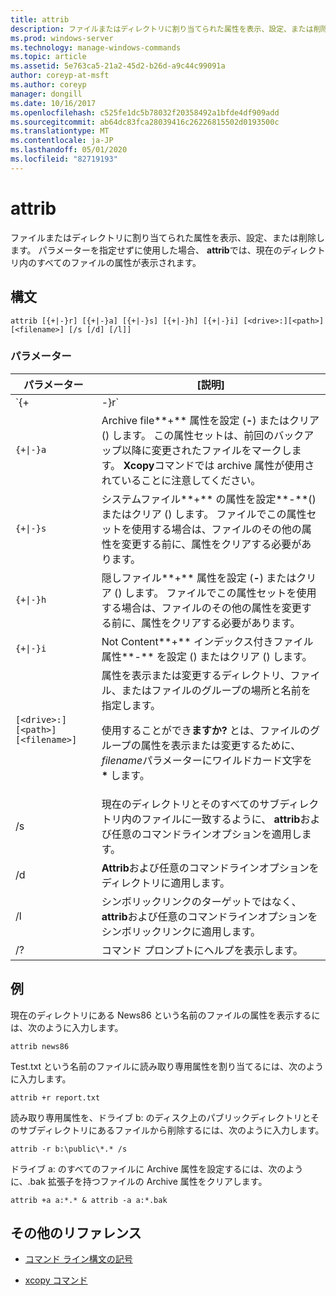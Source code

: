 ```yaml
---
title: attrib
description: ファイルまたはディレクトリに割り当てられた属性を表示、設定、または削除する attrib コマンドのリファレンストピックです。
ms.prod: windows-server
ms.technology: manage-windows-commands
ms.topic: article
ms.assetid: 5e763ca5-21a2-45d2-b26d-a9c44c99091a
author: coreyp-at-msft
ms.author: coreyp
manager: dongill
ms.date: 10/16/2017
ms.openlocfilehash: c525fe1dc5b78032f20358492a1bfde4df909add
ms.sourcegitcommit: ab64dc83fca28039416c26226815502d0193500c
ms.translationtype: MT
ms.contentlocale: ja-JP
ms.lasthandoff: 05/01/2020
ms.locfileid: "82719193"
---
```

# <a name="attrib"></a>attrib

ファイルまたはディレクトリに割り当てられた属性を表示、設定、または削除します。 パラメーターを指定せずに使用した場合、 **attrib**では、現在のディレクトリ内のすべてのファイルの属性が表示されます。

## <a name="syntax"></a>構文

```
attrib [{+|-}r] [{+|-}a] [{+|-}s] [{+|-}h] [{+|-}i] [<drive>:][<path>][<filename>] [/s [/d] [/l]]
```

### <a name="parameters"></a>パラメーター

| パラメーター | [説明] |
| --------- | ----------- |
| `{+|-}r` | 読み取り専用**+** のファイル属性を**-** 設定 () またはクリア () します。 |
| `{+\|-}a` | Archive file**+** 属性を設定 (**-**) またはクリア () します。 この属性セットは、前回のバックアップ以降に変更されたファイルをマークします。 **Xcopy**コマンドでは archive 属性が使用されていることに注意してください。 |
| `{+\|-}s` | システムファイル**+** の属性を設定**-**() またはクリア () します。 ファイルでこの属性セットを使用する場合は、ファイルのその他の属性を変更する前に、属性をクリアする必要があります。 |
| `{+\|-}h` | 隠しファイル**+** 属性を設定 (**-**) またはクリア () します。 ファイルでこの属性セットを使用する場合は、ファイルのその他の属性を変更する前に、属性をクリアする必要があります。 |
| `{+\|-}i` | Not Content**+** インデックス付きファイル属性**-** を設定 () またはクリア () します。 |
| `[<drive>:][<path>][<filename>]` | 属性を表示または変更するディレクトリ、ファイル、またはファイルのグループの場所と名前を指定します。<p>使用することができ**ますか?** とは、ファイルのグループの属性を表示または変更するために、 *filename*パラメーターにワイルドカード文字を **&#42;** します。 |
| /s | 現在のディレクトリとそのすべてのサブディレクトリ内のファイルに一致するように、 **attrib**および任意のコマンドラインオプションを適用します。 |
| /d | **Attrib**および任意のコマンドラインオプションをディレクトリに適用します。 |
| /l | シンボリックリンクのターゲットではなく、 **attrib**および任意のコマンドラインオプションをシンボリックリンクに適用します。 |
| /? | コマンド プロンプトにヘルプを表示します。 |

## <a name="examples"></a>例

現在のディレクトリにある News86 という名前のファイルの属性を表示するには、次のように入力します。

```
attrib news86
```

Test.txt という名前のファイルに読み取り専用属性を割り当てるには、次のように入力します。

```
attrib +r report.txt
```

読み取り専用属性を、ドライブ b: のディスク上のパブリックディレクトリとそのサブディレクトリにあるファイルから削除するには、次のように入力します。

```
attrib -r b:\public\*.* /s
```

ドライブ a: のすべてのファイルに Archive 属性を設定するには、次のように、.bak 拡張子を持つファイルの Archive 属性をクリアします。

```
attrib +a a:*.* & attrib -a a:*.bak
```

## <a name="additional-references"></a>その他のリファレンス

- [コマンド ライン構文の記号](command-line-syntax-key.md)

- [xcopy コマンド](xcopy.md)
